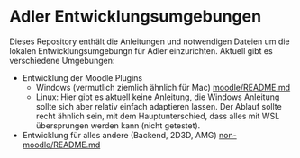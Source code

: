 # Adler Entwicklungsumgebungen
Dieses Repository enthält die Anleitungen und notwendigen Dateien um die lokalen Entwicklungsumgebungn für Adler einzurichten.
Aktuell gibt es verschiedene Umgebungen:
- Entwicklung der Moodle Plugins 
  - Windows (vermutlich ziemlich ähnlich für Mac) [moodle/README.md](moodle/README.md)
  - Linux: Hier gibt es aktuell keine Anleitung, die Windows Anleitung sollte sich aber relativ einfach adaptieren lassen. 
  Der Ablauf sollte recht ähnlich sein, mit dem Hauptunterschied, dass alles mit WSL übersprungen werden kann (nicht getestet).
- Entwicklung für alles andere (Backend, 2D3D, AMG) [non-moodle/README.md](non-moodle/README.md)

